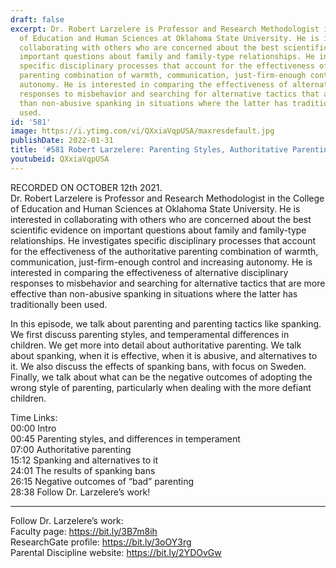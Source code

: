 ```yaml
---
draft: false
excerpt: Dr. Robert Larzelere is Professor and Research Methodologist in the College
  of Education and Human Sciences at Oklahoma State University. He is interested in
  collaborating with others who are concerned about the best scientific evidence on
  important questions about family and family-type relationships. He investigates
  specific disciplinary processes that account for the effectiveness of the authoritative
  parenting combination of warmth, communication, just-firm-enough control and increasing
  autonomy. He is interested in comparing the effectiveness of alternative disciplinary
  responses to misbehavior and searching for alternative tactics that are more effective
  than non-abusive spanking in situations where the latter has traditionally been
  used.
id: '581'
image: https://i.ytimg.com/vi/QXxiaVqpUSA/maxresdefault.jpg
publishDate: 2022-01-31
title: '#581 Robert Larzelere: Parenting Styles, Authoritative Parenting, and Spanking'
youtubeid: QXxiaVqpUSA
---
```

<div class="timelinks">

RECORDED ON OCTOBER 12th 2021.  
Dr. Robert Larzelere is Professor and Research Methodologist in the College of Education and Human Sciences at Oklahoma State University. He is interested in collaborating with others who are concerned about the best scientific evidence on important questions about family and family-type relationships. He investigates specific disciplinary processes that account for the effectiveness of the authoritative parenting combination of warmth, communication, just-firm-enough control and increasing autonomy. He is interested in comparing the effectiveness of alternative disciplinary responses to misbehavior and searching for alternative tactics that are more effective than non-abusive spanking in situations where the latter has traditionally been used.

In this episode, we talk about parenting and parenting tactics like spanking. We first discuss parenting styles, and temperamental differences in children. We get more into detail about authoritative parenting. We talk about spanking, when it is effective, when it is abusive, and alternatives to it. We also discuss the effects of spanking bans, with focus on Sweden. Finally, we talk about what can be the negative outcomes of adopting the wrong style of parenting, particularly when dealing with the more defiant children.

Time Links:  
<time>00:00</time> Intro  
<time>00:45</time> Parenting styles, and differences in temperament  
<time>07:00</time> Authoritative parenting  
<time>15:12</time> Spanking and alternatives to it  
<time>24:01</time> The results of spanking bans  
<time>26:15</time> Negative outcomes of “bad” parenting  
<time>28:38</time> Follow Dr. Larzelere’s work!

---

Follow Dr. Larzelere’s work:  
Faculty page: https://bit.ly/3B7m8ih  
ResearchGate profile: https://bit.ly/3oOY3rg  
Parental Discipline website: https://bit.ly/2YDOvGw
</div>

